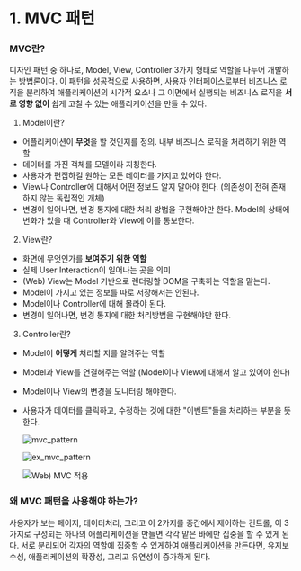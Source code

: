 # 1. MVC 패턴

### MVC란?

디자인 패턴 중 하나로, Model, View, Controller 3가지 형태로 역할을 나누어 개발하는 방법론이다. 이 패턴을 성공적으로 사용하면, 사용자 인터페이스로부터 비즈니스 로직을 분리하여 애플리케이션의 시각적 요소나 그 이면에서 실행되는 비즈니스 로직을 **서로 영향 없이** 쉽게 고칠 수 있는 애플리케이션을 만들 수 있다.

1. Model이란?

- 어플리케이션이 **무엇**을 할 것인지를 정의. 내부 비즈니스 로직을 처리하기 위한 역할
- 데이터를 가진 객체를 모델이라 지칭한다.
- 사용자가 편집하길 원하는 모든 데이터를 가지고 있어야 한다.
- View나 Controller에 대해서 어떤 정보도 알지 말아야 한다. (의존성이 전혀 존재하지 않는 독립적인 개체)
- 변경이 일어나면, 변경 통지에 대한 처리 방법을 구현해야만 한다. Model의 상태에 변화가 있을 때 Controller와 View에 이를 통보한다.

2. View란?

- 화면에 무엇인가를 **보여주기 위한 역할**
- 실제 User Interaction이 일어나는 곳을 의미
- (Web) View는 Model 기반으로 렌더링할 DOM을 구축하는 역할을 맡는다.
- Model이 가지고 있는 정보를 따로 저장해서는 안된다.
- Model이나 Controller에 대해 몰라야 된다.
- 변경이 일어나면, 변경 통지에 대한 처리방법을 구현해야만 한다.

3. Controller란?

- Model이 **어떻게** 처리할 지를 알려주는 역할
- Model과 View를 연결해주는 역할 (Model이나 View에 대해서 알고 있어야 한다)
- Model이나 View의 변경을 모니터링 해야한다.
- 사용자가 데이터를 클릭하고, 수정하는 것에 대한 "이벤트"들을 처리하는 부분을 뜻한다.

    ![mvc_pattern](https://user-images.githubusercontent.com/33370107/67147823-841c9e00-f2d3-11e9-8ed9-75e741c0e37a.PNG)

    ![ex_mvc_pattern](https://user-images.githubusercontent.com/33370107/67147830-9a2a5e80-f2d3-11e9-9884-4383c8de5239.PNG)

    ![Web) MVC 적용](https://user-images.githubusercontent.com/33370107/67147831-9c8cb880-f2d3-11e9-857a-47111be414e6.PNG)

### 왜 MVC 패턴을 사용해야 하는가?

사용자가 보는 페이지, 데이터처리, 그리고 이 2가지를 중간에서 제어하는 컨트롤, 이 3가지로 구성되는 하나의 애플리케이션을 만들면 각각 맡은 바에만 집중을 할 수 있게 된다. 서로 분리되어 각자의 역할에 집중할 수 있게하여 애플리케이션을 만든다면, 유지보수성, 애플리케이션의 확장성, 그리고 유연성이 증가하게 된다.